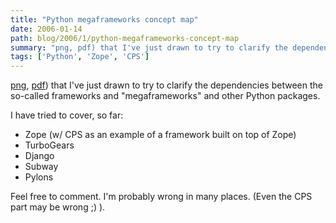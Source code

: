 ```yaml
---
title: "Python megaframeworks concept map"
date: 2006-01-14
path: blog/2006/1/python-megaframeworks-concept-map
summary: "png, pdf) that I've just drawn to try to clarify the dependencies between the so-called frameworks and \"megaframeworks\" and other Python packages."
tags: ['Python', 'Zope', 'CPS']
---
```


<a href="/images/megaframeworks-v1.png">
png</a>, <a href="/assets/pdf/megaframeworks-v1.pdf">
pdf</a>) that I've just drawn to try to clarify the dependencies between the
so-called frameworks and "megaframeworks" and other Python packages.

I have tried to cover, so far:

<ul>
<li>Zope (w/ CPS as an example of a framework built on top of Zope)</li>

<li>TurboGears</li>

<li>Django</li>

<li>Subway</li>

<li>Pylons</li>
</ul>

Feel free to comment. I'm probably wrong in many places. (Even the CPS part
may be wrong ;) ).

